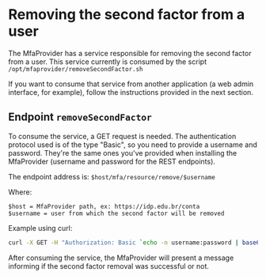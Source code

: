 # Removing the second factor from a user

The MfaProvider has a service responsible for removing the second factor from a user.
This service currently is consumed by the script `/opt/mfaprovider/removeSecondFactor.sh`

If you want to consume that service from another application (a web admin interface, for example), follow the instructions provided in the next section.

## Endpoint `removeSecondFactor`

To consume the service, a GET request is needed. The authentication protocol used is of the type "Basic", so you need to provide a username and password. They're the same ones you've provided when installing the MfaProvider (username and password for the REST endpoints).

The endpoint address is: ```$host/mfa/resource/remove/$username```

Where: 

```
$host = MfaProvider path, ex: https://idp.edu.br/conta
$username = user from which the second factor will be removed
```

Example using curl: 
```bash
curl -X GET -H "Authorization: Basic `echo -n username:password | base64`" https://devampto.cafeexpresso.rnp.br/conta/mfa/resource/remove/aluno
```

After consuming the service, the MfaProvider will present a message informing if the second factor removal was successful or not.
